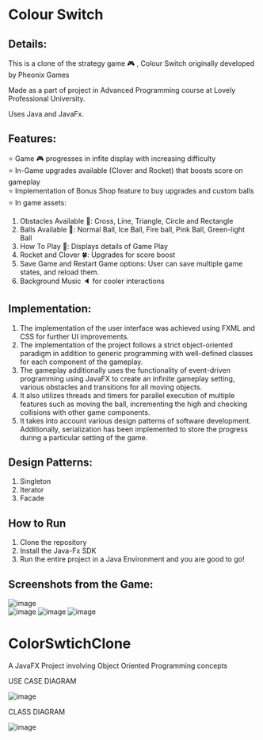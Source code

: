 # Colour Switch


## Details:
This is a clone of the strategy game :video_game: , Colour Switch originally developed by Pheonix Games

Made as a part of project in Advanced Programming course at Lovely Professional University.

Uses Java and JavaFx.

## Features:
⭐️ Game :video_game: progresses in infite display with increasing difficulty </br>
⭐️ In-Game upgrades available (Clover and Rocket) that boosts score on gameplay </br>
⭐️ Implementation of Bonus Shop feature to buy upgrades and custom balls </br>
⭐️ In game assets: 
  1. Obstacles Available :red_circle:: Cross, Line, Triangle, Circle and Rectangle
  1. Balls Available :softball:: Normal Ball, Ice Ball, Fire ball, Pink Ball, Green-light Ball
  1. How To Play :page_facing_up:: Displays details of Game Play
  1. Rocket and Clover :four_leaf_clover:: Upgrades for score boost 
  1. Save Game and Restart Game options: User can save multiple game states, and reload them. 
  1. Background Music :speaker: for cooler interactions 

## Implementation:
1. The implementation of the user interface was achieved using FXML and CSS for further UI improvements. 
2. The implementation of the project follows a strict object-oriented paradigm in addition to generic programming with well-defined classes for each component of the gameplay.
3. The gameplay additionally uses the functionality of event-driven programming using JavaFX to create an infinite gameplay setting, various obstacles and transitions for all moving objects. 
4. It also utilizes threads and timers for parallel execution of multiple features such as moving the ball, incrementing the high and checking collisions with other game components. 
5. It takes into account various design patterns of software development.
Additionally, serialization has been implemented to store the progress during a particular setting of the game.  

## Design Patterns:
1. Singleton
2. Iterator
3. Facade

## How to Run
1. Clone the repository
2. Install the Java-Fx SDK
3. Run the entire project in a Java Environment and you are good to go!

## Screenshots from the Game:
![image](https://user-images.githubusercontent.com/41303186/227885029-020d8ea1-3ea9-4ee2-a34a-a86a3ce4518b.png)   
![image](https://user-images.githubusercontent.com/41303186/227885145-7fe6206e-8294-4869-9c4c-1c13faa63a9c.png)
![image](https://user-images.githubusercontent.com/41303186/227885187-7c9a53d0-fe11-4fb8-ad96-a463db9b9236.png)
![image](https://user-images.githubusercontent.com/41303186/227885251-4a7011ad-8176-4b6c-9bce-08bbab382c08.png)

# ColorSwtichClone
A JavaFX Project involving Object Oriented Programming concepts

USE CASE DIAGRAM

![image](https://user-images.githubusercontent.com/41303186/227885725-843a322d-9378-4eb6-a247-5313b6bf4ada.png)


CLASS DIAGRAM

![image](https://user-images.githubusercontent.com/41303186/227885784-9373c9be-bb49-49a4-ad5d-f4a80a304815.png)
